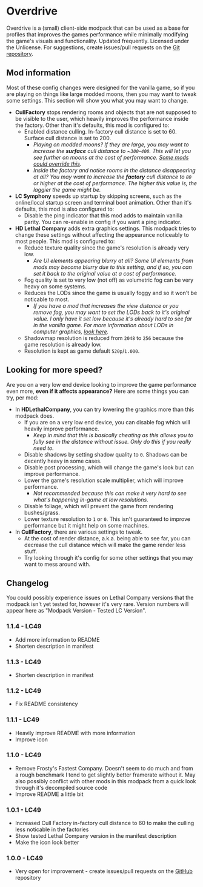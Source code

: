 # Overdrive

Overdrive is a (small) client-side modpack that can be used as a base for profiles that improves the games performance while minimally modifying the game's visuals and functionality. Updated frequently. Licensed under the Unlicense. For suggestions, create issues/pull requests on the [Git repository](https://github.com/intergrav/overdrive).

## Mod information

Most of these config changes were designed for the vanilla game, so if you are playing on things like large modded moons, then you may want to tweak some settings. This section will show you what you may want to change.

- **CullFactory** stops rendering rooms and objects that are not supposed to be visible to the user, which heavily improves the performance inside the factory. Other than it's defaults, this mod is configured to:
    - Enabled distance culling. In-factory cull distance is set to 60. Surface cull distance is set to 200.
        - *Playing on modded moons? If they are large, you may want to increase the **surface** cull distance to ~`300`-`400`. This will let you see further on moons at the cost of performance. [Some mods could override this](https://thunderstore.io/c/lethal-company/p/sfDesat/ViewExtension/).*
        - *Inside the factory and notice rooms in the distance disappearing at all? You may want to increase the **factory** cull distance to `80` or higher at the cost of performance. The higher this value is, the laggier the game might be.*
- **LC Symphony** speeds up startup by skipping screens, such as the online/local startup screen and terminal boot animation. Other than it's defaults, this mod is also configured to:
    - Disable the ping indicator that this mod adds to maintain vanilla parity. You can re-enable in config if you want a ping indicator.
- **HD Lethal Company** adds extra graphics settings. This modpack tries to change these settings without affecting the appearance noticeably to most people. This mod is configured to:
    - Reduce texture quality since the game's resolution is already very low.
        - *Are UI elements appearing blurry at all? Some UI elements from mods may become blurry due to this setting, and if so, you can set it back to the original value at a cost of performance.*
    - Fog quality is set to very low (not off) as volumetric fog can be very heavy on some systems.
    - Reduces the LODs since the game is usually foggy and so it won't be noticable to most.
        - *If you have a mod that increases the view distance or you remove fog, you may want to set the LODs back to it's original value. I only have it set low because it's already hard to see far in the vanilla game. For more information about LODs in computer graphics, [look here](https://en.wikipedia.org/wiki/Level_of_detail_(computer_graphics)).*
    - Shadowmap resolution is reduced from `2048` to `256` because the game resolution is already low.
    - Resolution is kept as game default `520p`/`1.000`.

## Looking for more speed?

Are you on a very low end device looking to improve the game performance even more, **even if it affects appearance?** Here are some things you can try, per mod:

- In **HDLethalCompany**, you can try lowering the graphics more than this modpack does.
    - If you are on a very low end device, you can disable fog which will heavily improve performance. 
        - *Keep in mind that this is basically cheating as this allows you to fully see in the distance without issue. Only do this if you really need to.*
    - Disable shadows by setting shadow quality to `0`. Shadows can be decently heavy in some cases.
    - Disable post processing, which will change the game's look but can improve performance.
    - Lower the game's resolution scale multiplier, which will improve performance.
        - *Not recommended because this can make it very hard to see what's happening in-game at low resolutions.*
    - Disable foliage, which will prevent the game from rendering bushes/grass.
    - Lower texture resolution to `1` or `0`. This isn't guaranteed to improve performance but it might help on some machines.
- In **CullFactory**, there are various settings to tweak.
    - At the cost of render distance, a.k.a. being able to see far, you can decrease the cull distance which will make the game render less stuff.
    - Try looking through it's config for some other settings that you may want to mess around with.

## Changelog

You could possibly experience issues on Lethal Company versions that the modpack isn't yet tested for, however it's very rare. Version numbers will appear here as "Modpack Version - Tested LC Version".

### 1.1.4 - LC49

- Add more information to README
- Shorten description in manifest

### 1.1.3 - LC49

- Shorten description in manifest

### 1.1.2 - LC49

- Fix README consistency

### 1.1.1 - LC49

- Heavily improve README with more information
- Improve icon

### 1.1.0 - LC49

- Remove Frosty's Fastest Company. Doesn't seem to do much and from a rough benchmark I tend to get slightly better framerate without it. May also possibly conflict with other mods in this modpack from a quick look through it's decompiled source code
- Improve README a little bit

### 1.0.1 - LC49

- Increased Cull Factory in-factory cull distance to 60 to make the culling less noticable in the factories
- Show tested Lethal Company version in the manifest description
- Make the icon look better

### 1.0.0 - LC49

- Very open for improvement - create issues/pull requests on the [GitHub](https://github.com/intergrav/overdrive) repository